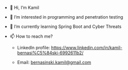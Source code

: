 - 👋 Hi, I’m Kamil
- 👀 I’m interested in programming and penetration testing
- 🌱 I’m currently learning Spring Boot and Cyber Threats
- 📫 How to reach me?

   - LinkedIn profile: https://www.linkedin.com/in/kamil-bernasi%C5%84ski-6992611b2/

   - Email: bernasinski.kamil@gmail.com

<!---
bernasjava/bernasjava is a ✨ special ✨ repository because its `README.md` (this file) appears on your GitHub profile.
You can click the Preview link to take a look at your changes.
--->
